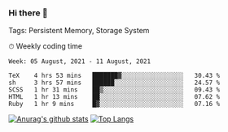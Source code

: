 ### Hi there 👋

Tags: Persistent Memory, Storage System

<!--

[![Anurag's github stats](https://github-readme-stats.vercel.app/api?username=wwyf)](https://github.com/anuraghazra/github-readme-stats)

[![Anurag's github stats](https://github-readme-stats.vercel.app/api?username=wwyf&count_private=true)](https://github.com/anuraghazra/github-readme-stats)


[![Top Langs](https://github-readme-stats.vercel.app/api/top-langs/?username=wwyf&count_private=true&&hide=jupyter%20notebook,html)](https://github.com/anuraghazra/github-readme-stats)



-->


⏱ Weekly coding time

<!--START_SECTION:waka-->
```text
Week: 05 August, 2021 - 11 August, 2021

TeX    4 hrs 53 mins   ███████▓░░░░░░░░░░░░░░░░░   30.43 % 
sh     3 hrs 57 mins   ██████░░░░░░░░░░░░░░░░░░░   24.57 % 
SCSS   1 hr 31 mins    ██▒░░░░░░░░░░░░░░░░░░░░░░   09.43 % 
HTML   1 hr 13 mins    ██░░░░░░░░░░░░░░░░░░░░░░░   07.62 % 
Ruby   1 hr 9 mins     █▓░░░░░░░░░░░░░░░░░░░░░░░   07.16 % 
```
<!--END_SECTION:waka-->



[![Anurag's github stats](https://github-readme-stats.vercel.app/api?username=wwyf&count_private=true&show_icons=true&hide_border=true)](https://github.com/anuraghazra/github-readme-stats) [![Top Langs](https://github-readme-stats.vercel.app/api/top-langs/?username=wwyf&count_private=true&hide=jupyter%20notebook,html,OpenEdge%20ABL&langs_count=10&layout=compact&hide_border=true)](https://github.com/anuraghazra/github-readme-stats)

<!--

[![willianrod's wakatime stats](https://github-readme-stats.vercel.app/api/wakatime?username=wwyf)](https://github.com/anuraghazra/github-readme-stats)


-->
